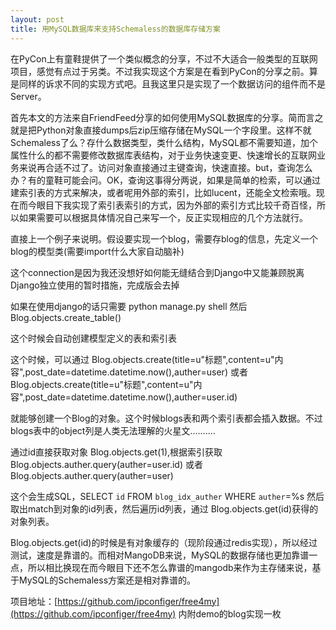 ```yaml
--- 
layout: post
title: 用MySQL数据库来支持Schemaless的数据库存储方案
---
```


在PyCon上有童鞋提供了一个类似概念的分享，不过不大适合一般类型的互联网项目，感觉有点过于另类。不过我实现这个方案是在看到PyCon的分享之前。算是同样的诉求不同的实现方式吧。且我这里只是实现了一个数据访问的组件而不是Server。

首先本文的方法来自FriendFeed分享的如何使用MySQL数据库的分享。简而言之就是把Python对象直接dumps后zip压缩存储在MySQL一个字段里。这样不就Schemaless了么？存什么数据类型，类什么结构，MySQL都不需要知道，加个属性什么的都不需要修改数据库表结构，对于业务快速变更、快速增长的互联网业务来说再合适不过了。访问对象直接通过主键查询，快速直接。but，查询怎么办？有的童鞋可能会问。OK，查询这事得分两说，如果是简单的检索，可以通过建索引表的方式来解决，或者呢用外部的索引，比如lucent，还能全文检索哦。现在而今眼目下我实现了索引表索引的方式，因为外部的索引方式比较千奇百怪，所以如果需要可以根据具体情况自己来写一个，反正实现相应的几个方法就行。

直接上一个例子来说明。假设要实现一个blog，需要存blog的信息，先定义一个blog的模型类(需要import什么大家自动脑补)

<script src="https://gist.github.com/ipconfiger/6142119.js"></script>

这个connection是因为我还没想好如何能无缝结合到Django中又能兼顾脱离Django独立使用的暂时措施，完成版会去掉

如果在使用django的话只需要 python manage.py shell 然后 Blog.objects.create_table()

这个时候会自动创建模型定义的表和索引表

<script src="https://gist.github.com/ipconfiger/6142155.js"></script>
 

这个时候，可以通过 Blog.objects.create(title=u"标题",content=u"内容",post_date=datetime.datetime.now(),auther=user) 或者Blog.objects.create(title=u"标题",content=u"内容",post_date=datetime.datetime.now(),auther=user.id)

就能够创建一个Blog的对象。这个时候blogs表和两个索引表都会插入数据。不过blogs表中的object列是人类无法理解的火星文..........

通过id直接获取对象  Blog.objects.get(1),根据索引获取  Blog.objects.auther.query(auther=user.id) 或者  Blog.objects.auther.query(auther=user)

这个会生成SQL，SELECT `id` FROM  `blog_idx_auther` WHERE `auther`=%s 然后取出match到对象的id列表，然后遍历id列表，通过 Blog.objects.get(id)获得的对象列表。

Blog.objects.get(id)的时候是有对象缓存的（现阶段通过redis实现），所以经过测试，速度是靠谱的。而相对MangoDB来说，MySQL的数据存储也更加靠谱一点，所以相比换现在而今眼目下还不怎么靠谱的mangodb来作为主存储来说，基于MySQL的Schemaless方案还是相对靠谱的。

 

项目地址：[https://github.com/ipconfiger/free4my](https://github.com/ipconfiger/free4my) 内附demo的blog实现一枚
